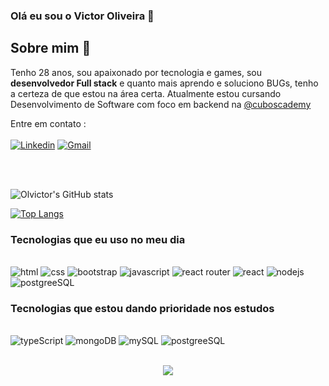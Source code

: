 ### Olá eu sou o Victor Oliveira 👋

## Sobre mim 💬

Tenho 28 anos, sou apaixonado por tecnologia e games, sou **desenvolvedor Full stack** e quanto mais aprendo e soluciono BUGs, tenho a certeza de que estou na área certa. Atualmente estou cursando Desenvolvimento de Software com foco em backend na 
[@cuboscademy](https://cubos.academy/)


Entre em contato :
<br>
<br>
[![Linkedin](https://img.shields.io/badge/LinkedIn-0077B5?style=for-the-badge&logo=linkedin&logoColor=white)](https://www.linkedin.com/in/victor-oliveira-8320b5278/)
[![Gmail](https://img.shields.io/badge/Gmail-D14836?style=for-the-badge&logo=gmail&logoColor=white)](https://www.linkedin.com/in/victor-oliveira-8320b5278/)

<br>
<br>

![Olvictor's GitHub stats](https://github-readme-stats.vercel.app/api?username=olvictor&show_icons=true&theme=radical)

[![Top Langs](https://github-readme-stats.vercel.app/api/top-langs/?username=olvictor)](https://github.com/anuraghazra/github-readme-stats)

### Tecnologias que eu uso no meu dia

<div stlye="display: inline_block"><br> 
<img aling="center" src="https://img.shields.io/badge/HTML5-E34F26?style=for-the-badge&logo=html5&logoColor=white" alt="html"/>

<img aling="center" src="https://img.shields.io/badge/CSS-239120?&style=for-the-badge&logo=css3&logoColor=white" alt="css"/>

<img aling="center" src="https://img.shields.io/badge/Bootstrap-563D7C?style=for-the-badge&logo=bootstrap&logoColor=white" alt="bootstrap"/>

<img aling="center" src="https://img.shields.io/badge/JavaScript-F7DF1E?style=for-the-badge&logo=javascript&logoColor=black" alt="javascript"/>

<img aling="center" src="https://img.shields.io/badge/React_Router-CA4245?style=for-the-badge&logo=react-router&logoColor=white" alt="react router"/>

<img aling="center" src="https://img.shields.io/badge/React-20232A?style=for-the-badge&logo=react&logoColor=61DAFB" alt="react"/>

<img aling="center" src="https://img.shields.io/badge/Node%20js-339933?style=for-the-badge&logo=nodedotjs&logoColor=white" alt="nodejs"/>

<img aling="center" src="https://img.shields.io/badge/PostgreSQL-316192?style=for-the-badge&logo=postgresql&logoColor=white" alt="postgreeSQL"/>


</div>


### Tecnologias que estou dando prioridade nos estudos

<div stlye="display: inline_block"><br> 
  
<img aling="center" src="https://img.shields.io/badge/TypeScript-007ACC?style=for-the-badge&logo=typescript&logoColor=white" alt="typeScript"/>

<img aling="center" src="https://img.shields.io/badge/MongoDB-4EA94B?style=for-the-badge&logo=mongodb&logoColor=white" alt="mongoDB"/>

<img aling="center" src="https://img.shields.io/badge/MySQL-005C84?style=for-the-badge&logo=mysql&logoColor=white" alt="mySQL"/>

<img aling="center" src="https://img.shields.io/badge/PostgreSQL-316192?style=for-the-badge&logo=postgresql&logoColor=white" alt="postgreeSQL"/>

</div>
<br>

<p align="center"> <img align="center" src="https://profile-counter.glitch-me/olvictor/count.svg" /> </p>
